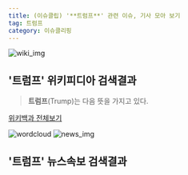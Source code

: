 ```yaml
---
title: (이슈클립) '**트럼프**' 관련 이슈, 기사 모아 보기
tag: 트럼프
category: 이슈클리핑
---
```

![wiki_img](https://user-images.githubusercontent.com/42597476/44503234-41136a80-a6d0-11e8-9071-6fc6418eafe4.png)
## **'**트럼프**'** 위키피디아 검색결과
>**트럼프**(Trump)는 다음 뜻을 가지고 있다.

<a href="https://ko.wikipedia.org/wiki/트럼프" target="_blank">위키백과 전체보기</a>

![wordcloud](https://s3.ap-northeast-2.amazonaws.com/lyrics101-wordcloud/2018-09-19-1537334445.png)
![news_img](https://user-images.githubusercontent.com/42597476/44507050-1206f400-a6e4-11e8-8d98-7ffbfebb353f.png)
## **'**트럼프**'** 뉴스속보 검색결과

